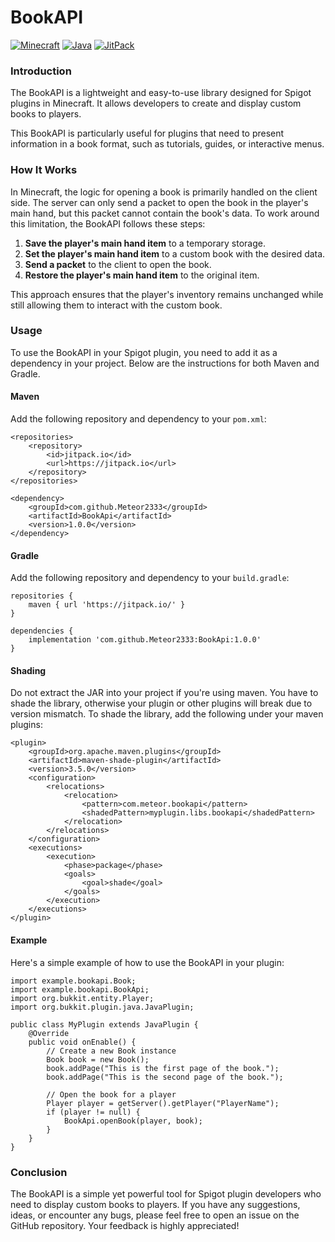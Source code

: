 # BookAPI

[![Minecraft](https://img.shields.io/badge/Minecraft-gray)](https://shields.io/)
[![Java](https://img.shields.io/badge/Java-8-blue)](https://shields.io/)
[![JitPack](https://img.shields.io/badge/JitPack-v1.0.0-brightgreen?logo=jitpack)](https://jitpack.io/#Meteor2333/BookApi)

### Introduction

The BookAPI is a lightweight and easy-to-use library designed for Spigot plugins in Minecraft. It allows developers to create and display custom books to players.

This BookAPI is particularly useful for plugins that need to present information in a book format, such as tutorials, guides, or interactive menus.

### How It Works

In Minecraft, the logic for opening a book is primarily handled on the client side. The server can only send a packet to open the book in the player's main hand, but this packet cannot contain the book's data. To work around this limitation, the BookAPI follows these steps:

1. **Save the player's main hand item** to a temporary storage.
2. **Set the player's main hand item** to a custom book with the desired data.
3. **Send a packet** to the client to open the book.
4. **Restore the player's main hand item** to the original item.

This approach ensures that the player's inventory remains unchanged while still allowing them to interact with the custom book.

### Usage

To use the BookAPI in your Spigot plugin, you need to add it as a dependency in your project. Below are the instructions for both Maven and Gradle.

#### Maven

Add the following repository and dependency to your `pom.xml`:

```
<repositories>
    <repository>
	    <id>jitpack.io</id>
	    <url>https://jitpack.io</url>
	</repository>
</repositories>

<dependency>
    <groupId>com.github.Meteor2333</groupId>
    <artifactId>BookApi</artifactId>
    <version>1.0.0</version>
</dependency>
```

#### Gradle

Add the following repository and dependency to your `build.gradle`:

```
repositories {
	maven { url 'https://jitpack.io/' }
}

dependencies {
	implementation 'com.github.Meteor2333:BookApi:1.0.0'
}
```

#### Shading

Do not extract the JAR into your project if you're using maven. You have to shade the library, otherwise your plugin or other plugins will break due to version mismatch. To shade the library, add the following under your maven plugins:

```
<plugin>
    <groupId>org.apache.maven.plugins</groupId>
    <artifactId>maven-shade-plugin</artifactId>
    <version>3.5.0</version>
    <configuration>
        <relocations>
            <relocation>
                <pattern>com.meteor.bookapi</pattern>
                <shadedPattern>myplugin.libs.bookapi</shadedPattern>
            </relocation>
        </relocations>
    </configuration>
    <executions>
        <execution>
            <phase>package</phase>
            <goals>
                <goal>shade</goal>
            </goals>
        </execution>
    </executions>
</plugin>
```

#### Example

Here's a simple example of how to use the BookAPI in your plugin:

```
import example.bookapi.Book;
import example.bookapi.BookApi;
import org.bukkit.entity.Player;
import org.bukkit.plugin.java.JavaPlugin;

public class MyPlugin extends JavaPlugin {
    @Override
    public void onEnable() {
        // Create a new Book instance
        Book book = new Book();
        book.addPage("This is the first page of the book.");
        book.addPage("This is the second page of the book.");

        // Open the book for a player
        Player player = getServer().getPlayer("PlayerName");
        if (player != null) {
            BookApi.openBook(player, book);
        }
    }
}
```

### Conclusion

The BookAPI is a simple yet powerful tool for Spigot plugin developers who need to display custom books to players. If you have any suggestions, ideas, or encounter any bugs, please feel free to open an issue on the GitHub repository. Your feedback is highly appreciated!
